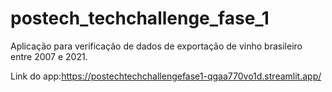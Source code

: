 # postech_techchallenge_fase_1
Aplicação para verificação de dados de exportação de vinho brasileiro entre 2007 e 2021.

Link do app:https://postechtechchallengefase1-qgaa770vo1d.streamlit.app/
